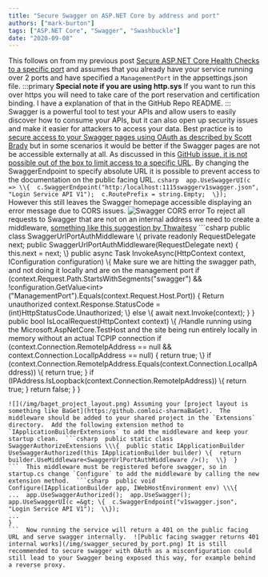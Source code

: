 ```yaml
---
title: "Secure Swagger on ASP.NET Core by address and port"
authors: ["mark-burton"]
tags: ["ASP.NET Core", "Swagger", "Swashbuckle"]
date: "2020-09-08"
---
```


This follows on from my previous post [Secure ASP.NET Core Health Checks to a specific port](2020-09-08-secure-asp-net-core-health-checks-to-a-specific-port) and assumes that you already have your service running over 2 ports and have specified a `ManagementPort` in the appsettings.json file.  :::primary
**Special note if you are using http.sys** If you want to run this over https you will need to take care of the port reservation and certification binding. I have a explanation of that in the GitHub Repo README.
:::  Swagger is a powerful tool to test your APIs and allow users to easily discover how to consume your APIs, but it can also open up security issues and make it easier for attackers to access your data.  Best practice is to [secure access to your Swagger pages using OAuth as described by Scott Brady](https:/www.scottbrady91.comIdentity-ServerASPNET-Core-Swagger-UI-Authorization-using-IdentityServer4) but in some scenarios it would be better if the Swagger pages are not be accessible externally at all.  As discussed in this [GitHub issue, it is not possible out of the box to limit access to a specific URL](https:/github.comdomaindrivendevSwashbuckleissues384).  By changing the SwaggerEndpoint to specify absolute URL it is possible to prevent access to the documentation on the public facing URL.  ```csharp  app.UseSwaggerUI(c => \\{  c.SwaggerEndpoint("http:/localhost:1115swaggerv1swagger.json", "Login Service API V1");  c.RoutePrefix = string.Empty;  \});
```  However this still leaves the Swagger homepage accessible displaying an error message due to CORS issues.  ![Swagger CORS error](/img/swagger_internal_only_error.png) To reject all requests to Swagger that are not on an internal address we need to create a middleware, [something like this suggestion by Thwaitesy](https:/github.comdomaindrivendevSwashbuckleissues384#issuecomment-410117400)  ```csharp  public class SwaggerUrlPortAuthMiddleware \\\{  private readonly RequestDelegate next;  public SwaggerUrlPortAuthMiddleware(RequestDelegate next) \{  this.next = next;  \\}  public async Task InvokeAsync(HttpContext context, IConfiguration configuration) \\\{  Make sure we are hitting the swagger path, and not doing it locally and are on the management port  if (context.Request.Path.StartsWithSegments("swagger") && !configuration.GetValue&lt;int>("ManagementPort").Equals(context.Request.Host.Port)) \{  Return unauthorized  context.Response.StatusCode = (int)HttpStatusCode.Unauthorized;  \\}  else \\{  await next.Invoke(context);  \}  }  public bool IsLocalRequest(HttpContext context) \\\{  /Handle running using the Microsoft.AspNetCore.TestHost and the site being run entirely locally in memory without an actual TCPIP connection  if (context.Connection.RemoteIpAddress == null && context.Connection.LocalIpAddress == null) \{  return true;  \\}  if (context.Connection.RemoteIpAddress.Equals(context.Connection.LocalIpAddress)) \\{  return true;  \}  if (IPAddress.IsLoopback(context.Connection.RemoteIpAddress)) \\{  return true;  \}  return false;  }  }
```
![](/img/baget_project_layout.png) Assuming your [project layout is something like BaGet](https:/github.comloic-sharmaBaGet).  The middleware should be added to your shared project in the `Extensions` directory.  Add the following extension method to `IApplicationBuilderExtensions` to add the middleware and keep your startup clean.  ```csharp  public static class SwaggerAuthorizeExtensions \\\{  public static IApplicationBuilder UseSwaggerAuthorized(this IApplicationBuilder builder) \{  return builder.UseMiddleware<SwaggerUrlPortAuthMiddleware />();  \\}  }
```  This middleware must be registered before swagger, so in startup.cs change `Configure` to add the middleware by calling the new extension method.  ```csharp  public void Configure(IApplicationBuilder app, IWebHostEnvironment env) \\\{
...  app.UseSwaggerAuthorized();  app.UseSwagger();  app.UseSwaggerUI(c =&gt; \{  c.SwaggerEndpoint("v1swagger.json", "Login Service API V1");  \\});
...
}
```  Now running the service will return a 401 on the public facing URL and serve swagger internally.  ![Public facing swagger returns 401 internal works](/img/swagger_secured_by_port.png) It is still recommended to secure swagger with OAuth as a misconfiguration could still lead to your Swagger being exposed this way, for example behind a reverse proxy.